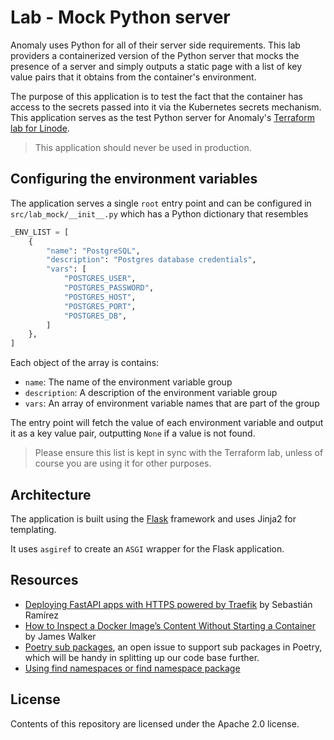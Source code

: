 # Lab - Mock Python server

Anomaly uses Python for all of their server side requirements. This lab providers a containerized version of the Python server that mocks the presence of a server and simply outputs a static page with a list of key value pairs that it obtains from the container's environment.

The purpose of this application is to test the fact that the container has access to the secrets passed into it via the Kubernetes secrets mechanism. This application serves as the test Python server for Anomaly's [Terraform lab for Linode](https://github.com/anomaly/lab-tf-linode).

> This application should never be used in production.

## Configuring the environment variables

The application serves a single `root` entry point and can be configured in `src/lab_mock/__init__.py` which has a Python dictionary that resembles

```python
_ENV_LIST = [
    {
        "name": "PostgreSQL",
        "description": "Postgres database credentials",
        "vars": [
            "POSTGRES_USER",
            "POSTGRES_PASSWORD",
            "POSTGRES_HOST",
            "POSTGRES_PORT",
            "POSTGRES_DB",
        ]
    },
]
```

Each object of the array is contains:
- `name`: The name of the environment variable group
- `description`: A description of the environment variable group
- `vars`: An array of environment variable names that are part of the group

The entry point will fetch the value of each environment variable and output it as a key value pair, outputting `None` if a value is not found.

> Please ensure this list is kept in sync with the Terraform lab, unless of course you are using it for other purposes.

## Architecture

The application is built using the [Flask](https://flask.palletsprojects.com/en/1.1.x/) framework and uses Jinja2 for templating.

It uses `asgiref` to create an `ASGI` wrapper for the Flask application.

## Resources

- [Deploying FastAPI apps with HTTPS powered by Traefik](https://traefik.io/resources/traefik-fastapi-kuberrnetes-ai-ml/) by Sebastián Ramírez
- [How to Inspect a Docker Image’s Content Without Starting a Container](https://www.howtogeek.com/devops/how-to-inspect-a-docker-images-content-without-starting-a-container/) by James Walker
- [Poetry sub packages](https://github.com/python-poetry/poetry/issues/2270), an open issue to support sub packages in Poetry, which will be handy in splitting up our code base further.
- [Using find namespaces or find namespace package](https://setuptools.pypa.io/en/latest/userguide/package_discovery.html#using-find-namespace-or-find-namespace-packages)

## License
Contents of this repository are licensed under the Apache 2.0 license.
